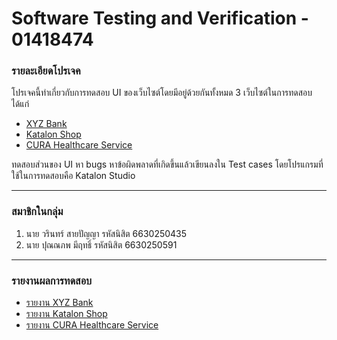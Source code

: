 # Software Testing and Verification - 01418474

### รายละเอียดโปรเจค
โปรเจคนี้ทำเกี่ยวกับการทดสอบ UI ของเว็บไซต์โดยมีอยู่ด้วยกันทั้งหมด 3 เว็บไซต์ในการทดสอบได้แก่

- [XYZ Bank](https://www.globalsqa.com/angularJs-protractor/BankingProject/#/login)
- [Katalon Shop](https://cms.demo.katalon.com)
- [CURA Healthcare Service](https://katalon-demo-cura.herokuapp.com/)

ทดสอบส่วนของ UI หา bugs หาข้อผิดพลาดที่เกิดขึ้นแล้วเขียนลงใน Test cases โดยโปรแกรมที่ใช้ในการทดสอบคือ Katalon Studio

---

### สมาชิกในกลุ่ม
1. นาย วรินทร์ สายปัญญา รหัสนิสิต 6630250435
2. นาย ปุณณภพ มีฤทธิ์ รหัสนิสิต 6630250591

--- 

### รายงานผลการทดสอบ

- [รายงาน XYZ Bank](https://github.com/Thirdbot/WebUI-Testing/blob/9c29234d8f8d024efc2a7bd50bb3aa86019280db/Test%20Reports/XYZ%20Bank.pdf)
- [รายงาน Katalon Shop](https://github.com/Thirdbot/WebUI-Testing/blob/9c29234d8f8d024efc2a7bd50bb3aa86019280db/Test%20Reports/Katalon%20Shop.pdf)
- [รายงาน CURA Healthcare Service](https://github.com/Thirdbot/WebUI-Testing/blob/9c29234d8f8d024efc2a7bd50bb3aa86019280db/Test%20Reports/CURA.pdf)
